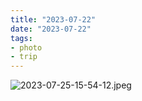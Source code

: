 ```yaml
---
title: "2023-07-22"
date: "2023-07-22"
tags:
- photo
- trip
---
```

![2023-07-25-15-54-12.jpeg](/images/2023-07-25-15-54-12.jpeg)